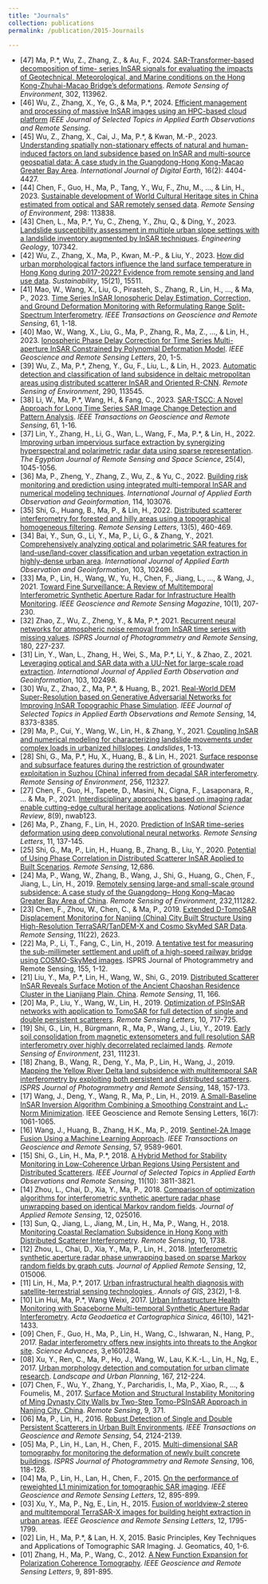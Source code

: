 ```yaml
---
title: "Journals"
collection: publications
permalink: /publication/2015-Journails

---
```


* [47] Ma, P.*, Wu, Z., Zhang, Z., & Au, F., 2024. [SAR-Transformer-based decomposition of time-
series InSAR signals for evaluating the impacts of Geotechnical, Meteorological, and Marine conditions
on the Hong Kong-Zhuhai-Macao Bridge’s deformations](https://doi.org/10.1016/j.rse.2023.113962). _Remote Sensing
of Environment_, 302, 113962.
* [46] Wu, Z., Zhang, X., Ye, G., & Ma, P.*, 2024. [Efficient management and processing of massive InSAR images
  using an HPC-based cloud platform](https://ieeexplore.ieee.org/document/10381745)  _IEEE Journal of Selected Topics
  in Applied Earth Observations and Remote Sensing_.
* [45] Wu, Z., Zhang, X., Cai, J., Ma, P.*, & Kwan, M.-P., 2023. [Understanding spatially non-stationary effects of
  natural and human-induced factors on land subsidence based on InSAR and multi-source geospatial data: A case study
  in the Guangdong-Hong Kong-Macao Greater Bay Area](https://doi.org/10.1080/17538947.2023.2271882). _International Journal
  of Digital Earth_, 16(2): 4404-4427.
* [44] Chen, F., Guo, H., Ma, P., Tang, Y., Wu, F., Zhu, M., …, & Lin, H., 2023. [Sustainable development of
  World Cultural Heritage sites in China estimated from optical and SAR remotely sensed data](https://doi.org/10.1016/j.rse.2023.113838). _Remote Sensing
  of Environment_, 298: 113838.
* [43] Chen, L., Ma, P.*, Yu, C., Zheng, Y., Zhu, Q., & Ding, Y., 2023. [Landslide susceptibility assessment in
  multiple urban slope settings with a landslide inventory augmented by InSAR techniques](https://doi.org/10.1016/j.enggeo.2023.107342).
  _Engineering Geology_, 107342.
* [42] Wu, Z., Zhang, X., Ma, P., Kwan, M.-P., & Liu, Y., 2023. [How did urban morphological factors influence
  the land surface temperature in Hong Kong during 2017-2022? Evidence from remote sensing and land use data](https://doi.org/10.3390/su152115511).
  _Sustainability_, 15(21), 15511.
* [41] Mao, W., Wang, X., Liu, G., Pirasteh, S., Zhang, R., Lin, H., …, & Ma, P., 2023. [Time Series
  InSAR Ionospheric Delay Estimation, Correction, and Ground Deformation Monitoring with
  Reformulating Range Split-Spectrum Interferometry](10.1109/TGRS.2023.3298919). _IEEE Transactions on Geoscience and
  Remote Sensing_, 61, 1-18.
* [40] Mao, W., Wang, X., Liu, G., Ma, P., Zhang, R., Ma, Z., …, & Lin, H., 2023. [Ionospheric
Phase Delay Correction for Time Series Multi-aperture InSAR Constrained by Polynomial
Deformation Model](10.1109/LGRS.2023.3281343). _IEEE Geoscience and Remote Sensing Letters_, 20, 1-5.
* [39] Wu, Z., Ma, P.*, Zheng, Y., Gu, F., Liu, L., & Lin, H., 2023. [Automatic detection and
classification of land subsidence in deltaic metropolitan areas using distributed scatterer
InSAR and Oriented R-CNN](https://doi.org/10.1016/j.rse.2023.113545). _Remote Sensing of Environment_, 290, 113545.
* [38] Li, W., Ma, P.*, Wang, H., & Fang, C., 2023. [SAR-TSCC: A Novel Approach for Long Time
Series SAR Image Change Detection and Pattern Analysis](10.1109/TGRS.2023.3243900). _IEEE Transactions on Geoscience
and Remote Sensing_, 61, 1-16.
* [37] Lin, Y., Zhang, H., Li, G., Wan, L., Wang, F., Ma, P.*, & Lin, H., 2022. [Improving urban
impervious surface extraction by synergizing hyperspectral and polarimetric radar data using
sparse representation](https://doi.org/10.1016/j.ejrs.2022.11.004). _The Egyptian Journal of Remote Sensing
and Space Science_, 25(4), 1045-1056.
* [36] Ma, P., Zheng, Y., Zhang, Z., Wu, Z., & Yu, C., 2022. [Building risk monitoring and prediction
using integrated multi-temporal InSAR and numerical modeling techniques](https://doi.org/10.1016/j.jag.2022.103076).
_International Journal of Applied Earth Observation and Geoinformation_, 114, 103076.
* [35] Shi, G., Huang, B., Ma, P., & Lin, H., 2022. [Distributed scatterer interferometry for forested
and hilly areas using a topographical homogeneous filtering](https://doi.org/10.1080/2150704X.2022.2039414).
_Remote Sensing Letters_, 13(5), 460-469.
* [34] Bai, Y., Sun, G., Li, Y., Ma, P., Li, G., & Zhang, Y., 2021. [Comprehensively analyzing optical
and polarimetric SAR features for land-use/land-cover classification and urban vegetation extraction in highly-dense urban area](https://doi.org/10.1016/j.jag.2021.102496). _International Journal of Applied Earth Observation and Geoinformation_, 103, 102496.
* [33] Ma, P., Lin, H., Wang, W., Yu, H., Chen, F., Jiang, L., …, & Wang, J., 2021. [Toward Fine
Surveillance: A Review of Multitemporal Interferometric Synthetic Aperture Radar for Infrastructure Health Monitoring](10.1109/MGRS.2021.3098182).
_IEEE Geoscience and Remote Sensing Magazine_, 10(1), 207-230.
* [32] Zhao, Z., Wu, Z., Zheng, Y., & Ma, P.*, 2021. [Recurrent neural networks for atmospheric noise removal from
  InSAR time series with missing values](https://doi.org/10.1016/j.isprsjprs.2021.08.009).
  _ISPRS Journal of Photogrammetry and Remote Sensing_, 180, 227-237.
* [31] Lin, Y., Wan, L., Zhang, H., Wei, S., Ma, P.*, Li, Y., & Zhao, Z., 2021. [Leveraging optical
and SAR data with a UU-Net for large-scale road extraction](https://doi.org/10.1016/j.jag.2021.102498).
_International Journal of Applied Earth Observation and Geoinformation_, 103, 102498.
* [30] Wu, Z., Zhao, Z., Ma, P.*, & Huang, B., 2021. [Real-World DEM Super-Resolution based on Generative Adversarial Networks
  for Improving InSAR Topographic Phase Simulation](10.1109/JSTARS.2021.3105123). _IEEE Journal of Selected
  Topics in Applied Earth Observations and Remote Sensing_, 14, 8373-8385. 
* [29] Ma, P., Cui, Y., Wang, W., Lin, H., & Zhang, Y., 2021. [Coupling InSAR and numerical modeling for characterizing
  landslide movements under complex loads in urbanized hillslopes](https://link.springer.com/article/10.1007/s10346-020-01604-2). _Landslides_, 1-13.
* [28] Shi, G., Ma, P.*, Hu, X., Huang, B., & Lin, H., 2021. [Surface response and subsurface features
during the restriction of groundwater exploitation in Suzhou (China) inferred from decadal
SAR interferometry](https://doi.org/10.1016/j.rse.2021.112327). _Remote Sensing of Environment_, 256, 112327.
* [27] Chen, F., Guo, H., Tapete, D., Masini, N., Cigna, F., Lasaponara, R., ... & Ma, P., 2021. [Interdisciplinary approaches
  based on imaging radar enable cutting-edge cultural heritage applications](https://doi.org/10.1093/nsr/nwab123).
  _National Science Review_, 8(9), nwab123.
* [26] Ma, P., Zhang, F., Lin, H., 2020. [Prediction of InSAR time-series deformation using deep convolutional neural networks](https://doi.org/10.1080/2150704X.2019.1692390). _Remote Sensing Letters_, 11, 137-145.
* [25] Shi, G., Ma, P., Lin, H., Huang, B., Zhang, B., Liu, Y., 2020. [Potential of Using Phase
Correlation in Distributed Scatterer InSAR Applied to Built Scenarios](https://doi.org/10.3390/rs12040686
). _Remote Sensing_, 12,686.
* [24] Ma, P., Wang, W., Zhang, B., Wang, J., Shi, G., Huang, G., Chen, F., Jiang, L., Lin, H., 2019.
[Remotely sensing large-and small-scale ground subsidence: A case study of the Guangdong–
Hong Kong–Macao Greater Bay Area of China](https://doi.org/10.1016/j.rse.2019.111282). _Remote Sensing of Environment_, 232,111282.
* [23] Chen, F., Zhou, W., Chen, C., & Ma, P., 2019. [Extended D-TomoSAR Displacement Monitoring for Nanjing (China) City
  Built Structure Using High-Resolution TerraSAR/TanDEM-X and Cosmo SkyMed SAR Data](https://doi.org/10.3390/rs11222623).
  _Remote Sensing_, 11(22), 2623.
* [22] Ma, P., Li, T., Fang, C., Lin, H., 2019. [A tentative test for measuring the sub-millimeter
settlement and uplift of a high-speed railway bridge using COSMO-SkyMed images](https://doi.org/10.1016/j.isprsjprs.2019.06.013). ISPRS
Journal of Photogrammetry and Remote Sensing, 155, 1-12.
* [21] Liu, Y., Ma, P.*, Lin, H., Wang, W., Shi, G., 2019. [Distributed Scatterer InSAR Reveals
Surface Motion of the Ancient Chaoshan Residence Cluster in the Lianjiang Plain, China](https://doi.org/10.3390/rs11020166).
_Remote Sensing_, 11, 166.
* [20] Ma, P., Liu, Y., Wang, W., Lin, H., 2019. [Optimization of PSInSAR networks with application to TomoSAR for
  full detection of single and double persistent scatterers](https://doi.org/10.1080/2150704X.2019.1601276). _Remote Sensing Letters_, 10, 717-725.
* [19] Shi, G., Lin, H., Bürgmann, R., Ma, P., Wang, J., Liu, Y., 2019. [Early soil consolidation from
magnetic extensometers and full resolution SAR interferometry over highly decorrelated reclaimed lands](https://doi.org/10.1016/j.rse.2019.111231).
 _Remote Sensing of Environment_, 231, 111231.
* [18] Zhang, B., Wang, R., Deng, Y., Ma, P., Lin, H., Wang, J., 2019. [Mapping the Yellow River Delta land subsidence with
  multitemporal SAR interferometry by exploiting both persistent and distributed scatterers](https://doi.org/10.1016/j.isprsjprs.2018.12.008).
  _ISPRS Journal of Photogrammetry and Remote Sensing_, 148, 157-173.
* [17] Wang, J., Deng, Y., Wang, R., Ma, P., Lin, H., 2019. [A Small-Baseline InSAR Inversion Algorithm Combining a Smoothing Constraint
  and L₁-Norm Minimization](https://doi.org/10.1016/j.isprsjprs.2018.12.008). IEEE Geoscience and Remote Sensing Letters, 16(7): 1061-1065.
* [16] Wang, J., Huang, B., Zhang, H.K., Ma, P., 2019. [Sentinel-2A Image Fusion Using a Machine Learning Approach](10.1109/TGRS.2019.2927766).
  _IEEE Transactions on Geoscience and Remote Sensing_, 57, 9589-9601.
* [15] Shi, G., Lin, H., Ma, P.*, 2018. [A Hybrid Method for Stability Monitoring in Low-Coherence Urban Regions
  Using Persistent and Distributed Scatterers]( 10.1109/JSTARS.2018.2867832).
  _IEEE Journal of Selected Topics in Applied Earth Observations and Remote Sensing_, 11(10): 3811-3821.
* [14] Zhou, L., Chai, D., Xia, Y., Ma, P., 2018. [Comparison of optimization algorithms for interferometric synthetic aperture radar
  phase unwrapping based on identical Markov random fields](https://doi.org/10.1117/1.JRS.12.025016).
  _Journal of Applied Remote Sensing_, 12, 025016.
* [13] Sun, Q., Jiang, L., Jiang, M., Lin, H., Ma, P., Wang, H., 2018. [Monitoring Coastal
Reclamation Subsidence in Hong Kong with Distributed Scatterer Interferometry](https://doi.org/10.3390/rs10111738).
_Remote Sensing_, 10, 1738.
* [12] Zhou, L., Chai, D., Xia, Y., Ma, P., Lin, H., 2018. [Interferometric synthetic aperture radar
phase unwrapping based on sparse Markov random fields by graph cuts](https://doi.org/10.1117/1.JRS.12.015006).
 _Journal of Applied Remote Sensing_, 12, 015006.
* [11] Lin, H., Ma, P.*, 2017. [Urban infrastructural health diagnosis with satellite-terrestrial sensing technologies
  ](https://doi.org/10.1080/19475683.2017.1325936). _Annals of GIS_, 23(2), 1-8.
* [10] Lin Hui, Ma, P.*, Wang Weixi, 2017. [Urban Infrastructure Health Monitoring with Spaceborne Multi-temporal Synthetic Aperture Radar Interferometry]( 10.11947/j.AGCS.2017.20170339). _Acta Geodaetica et Cartographica Sinica_, 46(10), 1421-1433.
* [09] Chen, F., Guo, H., Ma, P., Lin, H., Wang, C., Ishwaran, N., Hang, P., 2017. [Radar interferometry offers new insights into threats to the Angkor site](10.1126/sciadv.160128). _Science Advances_, 3,e1601284.
* [08] Xu, Y., Ren, C., Ma, P., Ho, J., Wang, W., Lau, K.K.-L., Lin, H., Ng, E., 2017. [Urban morphology detection and computation for urban climate research](https://doi.org/10.1016/j.landurbplan.2017.06.018). _Landscape and Urban Planning_, 167, 212-224.
* [07] Chen, F., Wu, Y., Zhang, Y., Parcharidis, I., Ma, P., Xiao, R., …, & Foumelis, M., 2017. [Surface Motion and Structural Instability Monitoring of Ming Dynasty City Walls by Two-Step Tomo-PSInSAR Approach in Nanjing City, China](https://doi.org/10.3390/rs9040371). _Remote Sensing_, 9, 371.
* [06] Ma, P., Lin, H., 2016. [Robust Detection of Single and Double Persistent Scatterers in Urban Built Environments](10.1109/TGRS.2015.2496193). _IEEE Transactions on Geoscience and Remote Sensing_, 54, 2124-2139.
* [05] Ma, P., Lin, H., Lan, H., Chen, F., 2015. [Multi-dimensional SAR tomography for monitoring the deformation of newly built concrete buildings](https://doi.org/10.1016/j.isprsjprs.2015.04.012). _ISPRS Journal of Photogrammetry and Remote Sensing_, 106, 118-128.
* [04] Ma, P., Lin, H., Lan, H., Chen, F., 2015. [On the performance of reweighted L1 minimization for tomographic SAR imaging](10.1109/LGRS.2014.2365613). _IEEE Geoscience and Remote Sensing Letters_, 12, 895-899.
* [03] Xu, Y., Ma, P., Ng, E., Lin, H., 2015. [Fusion of worldview-2 stereo and multitemporal TerraSAR-X images for building height extraction in urban areas](10.1109/LGRS.2015.2427738). _IEEE Geoscience and Remote Sensing Letters_, 12, 1795-1799.
* [02] Lin, H., Ma, P.*, & Lan, H. X, 2015. Basic Principles, Key Techniques and Applications of Tomographic SAR Imaging. J. Geomatics, 40, 1-6.
* [01] Zhang, H., Ma, P., Wang, C., 2012. [A New Function Expansion for Polarization Coherence Tomography](0.1109/LGRS.2012.2183113). _IEEE Geoscience and Remote Sensing Letters_, 9, 891-895.
